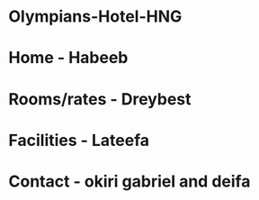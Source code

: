 # Olympians-Hotel-HNG


# Home - Habeeb
# Rooms/rates - Dreybest
# Facilities - Lateefa
# Contact - okiri gabriel and deifa
